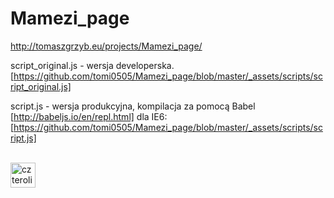 # Mamezi_page
http://tomaszgrzyb.eu/projects/Mamezi_page/


script_original.js - wersja developerska.<br>
[https://github.com/tomi0505/Mamezi_page/blob/master/_assets/scripts/script_original.js]

script.js - wersja produkcyjna, kompilacja za pomocą Babel [http://babeljs.io/en/repl.html] dla IE6:<br>
[https://github.com/tomi0505/Mamezi_page/blob/master/_assets/scripts/script.js]


<br>
<img width="40" src="https://cdn.pixabay.com/photo/2012/04/01/18/29/four-leaf-clover-23901_960_720.png" alt="czterolistna kończyna">
